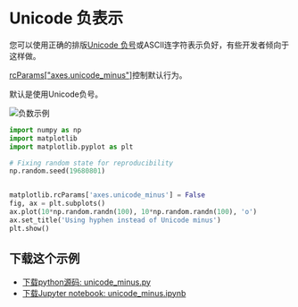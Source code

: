 # Unicode 负表示

您可以使用正确的排版[Unicode 负号](https://en.wikipedia.org/wiki/Plus_and_minus_signs#Character_codes)或ASCII连字符表示负好，有些开发者倾向于这样做。 

[rcParams["axes.unicode_minus"]](https://matplotlib.org/tutorials/introductory/customizing.html#matplotlib-rcparams)控制默认行为。

默认是使用Unicode负号。

![负数示例](https://matplotlib.org/_images/sphx_glr_unicode_minus_001.png)

```python
import numpy as np
import matplotlib
import matplotlib.pyplot as plt

# Fixing random state for reproducibility
np.random.seed(19680801)


matplotlib.rcParams['axes.unicode_minus'] = False
fig, ax = plt.subplots()
ax.plot(10*np.random.randn(100), 10*np.random.randn(100), 'o')
ax.set_title('Using hyphen instead of Unicode minus')
plt.show()
```

## 下载这个示例
            
- [下载python源码: unicode_minus.py](https://matplotlib.org/_downloads/unicode_minus.py)
- [下载Jupyter notebook: unicode_minus.ipynb](https://matplotlib.org/_downloads/unicode_minus.ipynb)